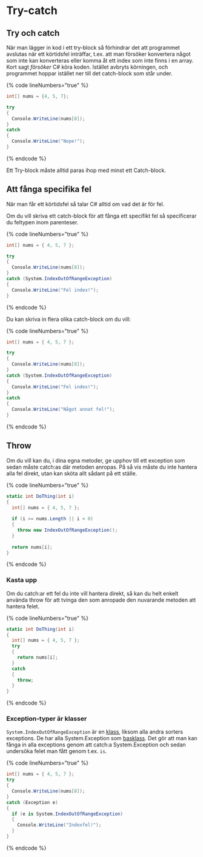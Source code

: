# Try-catch

## Try och catch

När man lägger in kod i ett try-block så förhindrar det att programmet avslutas när ett körtidsfel inträffar, t.ex. att man försöker konvertera något som inte kan konverteras eller komma åt ett index som inte finns i en array. Kort sagt _försöker_ C# köra koden. Istället avbryts körningen, och programmet hoppar istället ner till det catch-block som står under.

{% code lineNumbers="true" %}
```csharp
int[] nums = {4, 5, 7};

try
{
  Console.WriteLine(nums[8]);
}
catch
{
  Console.WriteLine("Nope!");
}
```
{% endcode %}

Ett Try-block måste alltid paras ihop med minst ett Catch-block.

## Att fånga specifika fel

När man får ett körtidsfel så talar C# alltid om vad det är för fel.

Om du vill skriva ett catch-block för att fånga ett specifikt fel så specificerar du feltypen inom parenteser.

{% code lineNumbers="true" %}
```csharp
int[] nums = { 4, 5, 7 };

try
{
  Console.WriteLine(nums[8]);
}
catch (System.IndexOutOfRangeException)
{
  Console.WriteLine("Fel index!");
}
```
{% endcode %}

Du kan skriva in flera olika catch-block om du vill:

{% code lineNumbers="true" %}
```csharp
int[] nums = { 4, 5, 7 };

try
{
  Console.WriteLine(nums[8]);
}
catch (System.IndexOutOfRangeException)
{
  Console.WriteLine("Fel index!");
}
catch
{
  Console.WriteLine("Något annat fel!");
}
```
{% endcode %}

## Throw

Om du vill kan du, i dina egna metoder, ge upphov till ett exception som sedan måste catch:as där metoden anropas. På så vis måste du inte hantera alla fel direkt, utan kan sköta allt sådant på ett ställe.

{% code lineNumbers="true" %}
```csharp
static int DoThing(int i)
{
  int[] nums = { 4, 5, 7 };
  
  if (i >= nums.Length || i < 0)
  {
    throw new IndexOutOfRangeException();
  }
  
  return nums[i];
}
```
{% endcode %}

### Kasta upp

Om du catch:ar ett fel du inte vill hantera direkt, så kan du helt enkelt använda throw för att tvinga den som anropade den nuvarande metoden att hantera felet.

{% code lineNumbers="true" %}
```csharp
static int DoThing(int i)
{
  int[] nums = { 4, 5, 7 };
  try
  {
    return nums[i];
  }
  catch
  {
    throw;
  }
}
```
{% endcode %}

### Exception-typer är klasser <a href="#h.p_-hpgx_vm4ynb" id="h.p_-hpgx_vm4ynb"></a>

`System.IndexOutOfRangeException` är en [klass](../klasser-och-objektorientering/klasser-och-instanser.md), liksom alla andra sorters exceptions. De har alla System.Exception som [basklass](../klasser-och-objektorientering/arv.md). Det gör att man kan fånga in alla exceptions genom att catch:a System.Exception och sedan undersöka felet man fått genom t.ex. `is`.

{% code lineNumbers="true" %}
```csharp
int[] nums = { 4, 5, 7 };
try
{
  Console.WriteLine(nums[8]);
}
catch (Exception e)
{
  if (e is System.IndexOutOfRangeException)
  {
    Console.WriteLine("Indexfel!");
  }
}
```
{% endcode %}
